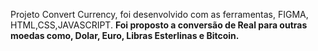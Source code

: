 Projeto Convert Currency, foi desenvolvido com as ferramentas, FIGMA, HTML,CSS,JAVASCRIPT.
<b>
Foi proposto a conversão de Real para outras moedas como, Dolar, Euro, Libras Esterlinas e Bitcoin.
